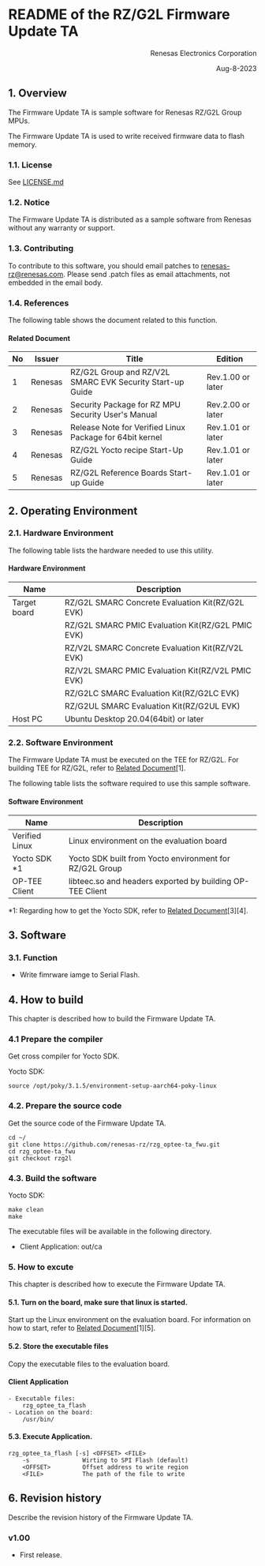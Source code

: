 # README of the RZ/G2L Firmware Update TA

<Div Align="right">
Renesas Electronics Corporation

Aug-8-2023
</Div>

## 1. Overview

The Firmware Update TA is sample software for Renesas RZ/G2L Group MPUs.

The Firmware Update TA is used to write received firmware data to flash memory.

### 1.1. License

See [LICENSE.md](LICENSE.md)

### 1.2. Notice

The Firmware Update TA is distributed as a sample software from Renesas
without any warranty or support.

### 1.3. Contributing

To contribute to this software, you should email patches to renesas-rz@renesas.com.
Please send .patch files as email attachments, not embedded in the email body.

### 1.4. References

The following table shows the document related to this function.

#### Related Document

| No | Issuer  | Title                                                      | Edition           |
|----| ------- |------------------------------------------------------------|-------------------|
| 1  | Renesas | RZ/G2L Group and RZ/V2L SMARC EVK Security Start-up Guide  | Rev.1.00 or later |
| 2  | Renesas | Security Package for RZ MPU Security User's Manual         | Rev.2.00 or later |
| 3  | Renesas | Release Note for Verified Linux Package for 64bit kernel   | Rev.1.01 or later |
| 4  | Renesas | RZ/G2L Yocto recipe Start-Up Guide                         | Rev.1.01 or later |
| 5  | Renesas | RZ/G2L Reference Boards Start-up Guide                     | Rev.1.01 or later |

## 2. Operating Environment

### 2.1. Hardware Environment

The following table lists the hardware needed to use this utility.

#### Hardware Environment

| Name         | Description                                       |
|--------------|---------------------------------------------------|
| Target board | RZ/G2L SMARC Concrete Evaluation Kit(RZ/G2L EVK)  |
|              | RZ/G2L SMARC PMIC Evaluation Kit(RZ/G2L PMIC EVK) |
|              | RZ/V2L SMARC Concrete Evaluation Kit(RZ/V2L EVK)  |
|              | RZ/V2L SMARC PMIC Evaluation Kit(RZ/V2L PMIC EVK) |
|              | RZ/G2LC SMARC Evaluation Kit(RZ/G2LC EVK)         |
|              | RZ/G2UL SMARC Evaluation Kit(RZ/G2UL EVK)         |
| Host PC      | Ubuntu Desktop 20.04(64bit) or later              |

### 2.2. Software Environment

The Firmware Update TA must be executed on the TEE for RZ/G2L.
For building TEE for RZ/G2L, refer to [Related Document](#related-document)[1].

The following table lists the software required to use this sample software.

#### Software Environment

| Name            | Description                                               |
|-----------------|-----------------------------------------------------------|
| Verified Linux  | Linux environment on the evaluation board                 |
| Yocto SDK *1    | Yocto SDK built from Yocto environment for RZ/G2L Group   |
| OP-TEE Client   | libteec.so and headers exported by building OP-TEE Client |

*1: Regarding how to get the Yocto SDK, refer to [Related Document](#related-document)[3][4].

## 3. Software

### 3.1. Function

- Write fimrware iamge to Serial Flash.

## 4. How to build

This chapter is described how to build the Firmware Update TA.

### 4.1 Prepare the compiler

Get cross compiler for Yocto SDK.

Yocto SDK:

```shell
source /opt/poky/3.1.5/environment-setup-aarch64-poky-linux
```

### 4.2. Prepare the source code

Get the source code of the Firmware Update TA.

```shell
cd ~/
git clone https://github.com/renesas-rz/rzg_optee-ta_fwu.git
cd rzg_optee-ta_fwu
git checkout rzg2l
```

### 4.3. Build the software

Yocto SDK:

```shell
make clean
make
```

The executable files will be available in the following directory.
 - Client Application: out/ca


### 5. How to excute

This chapter is described how to execute the Firmware Update TA.

#### 5.1. Turn on the board, make sure that linux is started.

Start up the Linux environment on the evaluation board.
For information on how to start, refer to [Related Document](#related-document)[1][5].

#### 5.2. Store the executable files

Copy the executable files to the evaluation board.

#### Client Application

	- Executable files:
		rzg_optee_ta_flash
	- Location on the board:
		/usr/bin/

#### 5.3. Execute Application.

```shell
rzg_optee_ta_flash [-s] <OFFSET> <FILE>
	-s               Wirting to SPI Flash (default)
	<OFFSET>         Offset address to write region
	<FILE>           The path of the file to write
```

## 6. Revision history

Describe the revision history of the Firmware Update TA.

### v1.00

- First release.
